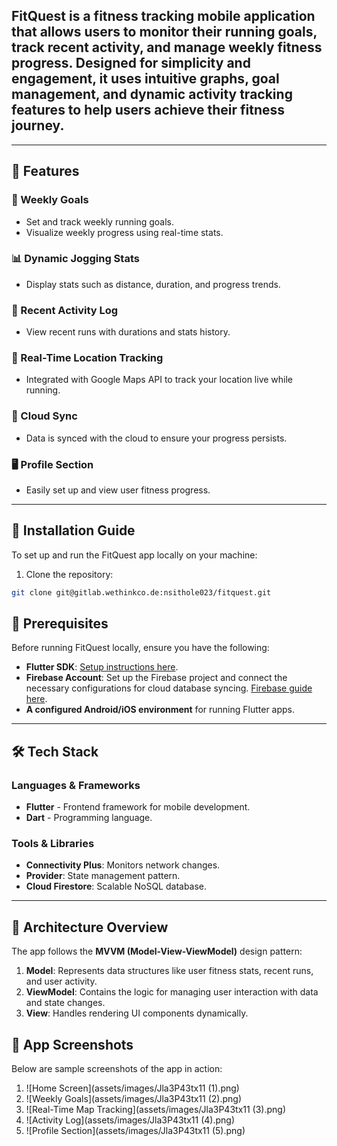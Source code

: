 ## FitQuest is a fitness tracking mobile application that allows users to monitor their running goals, track recent activity, and manage weekly fitness progress. Designed for simplicity and engagement, it uses intuitive graphs, goal management, and dynamic activity tracking features to help users achieve their fitness journey.

---

## 🚀 Features

### 🏃 Weekly Goals
- Set and track weekly running goals.
- Visualize weekly progress using real-time stats.

### 📊 Dynamic Jogging Stats
- Display stats such as distance, duration, and progress trends.

### 📅 Recent Activity Log
- View recent runs with durations and stats history.

### 📍 Real-Time Location Tracking
- Integrated with Google Maps API to track your location live while running.

### 🔗 Cloud Sync
- Data is synced with the cloud to ensure your progress persists.

### 🖥️ Profile Section
- Easily set up and view user fitness progress.

---

## 📱 Installation Guide

To set up and run the FitQuest app locally on your machine:

1. Clone the repository:

```bash
git clone git@gitlab.wethinkco.de:nsithole023/fitquest.git
```

## 🔧 Prerequisites
Before running FitQuest locally, ensure you have the following:

- **Flutter SDK**: [Setup instructions here](https://flutter.dev/docs/get-started/install).
- **Firebase Account**: Set up the Firebase project and connect the necessary configurations for cloud database syncing. [Firebase guide here](https://firebase.google.com/docs).
- **A configured Android/iOS environment** for running Flutter apps.

---

## 🛠️ Tech Stack

### **Languages & Frameworks**
- **Flutter** - Frontend framework for mobile development.
- **Dart** - Programming language.

### **Tools & Libraries**
- **Connectivity Plus**: Monitors network changes.
- **Provider**: State management pattern.
- **Cloud Firestore**: Scalable NoSQL database.

---

## 📂 Architecture Overview
The app follows the **MVVM (Model-View-ViewModel)** design pattern:

1. **Model**: Represents data structures like user fitness stats, recent runs, and user activity.
2. **ViewModel**: Contains the logic for managing user interaction with data and state changes.
3. **View**: Handles rendering UI components dynamically.


## 📸 App Screenshots

Below are sample screenshots of the app in action:

1. ![Home Screen](assets/images/Jla3P43tx11 (1).png)
2. ![Weekly Goals](assets/images/Jla3P43tx11 (2).png)
3. ![Real-Time Map Tracking](assets/images/Jla3P43tx11 (3).png)
4. ![Activity Log](assets/images/Jla3P43tx11 (4).png)
5. ![Profile Section](assets/images/Jla3P43tx11 (5).png)
